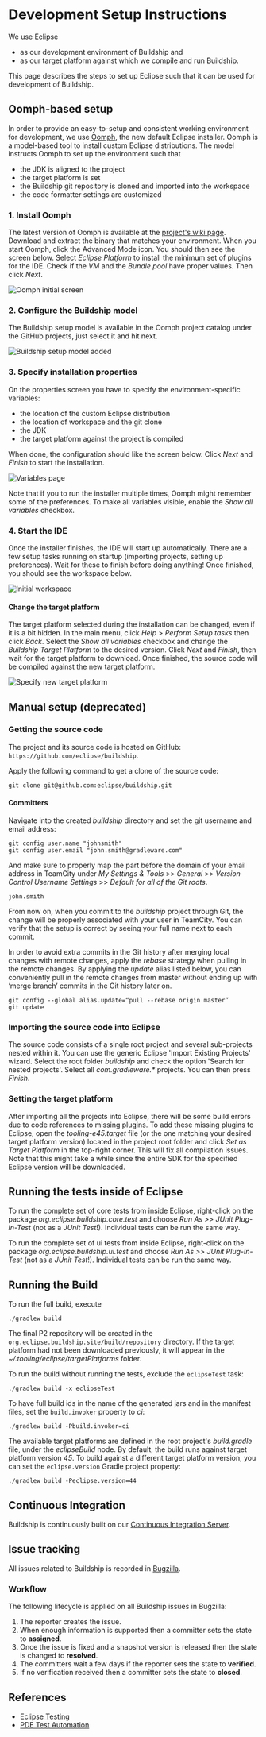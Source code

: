 # Development Setup Instructions

We use Eclipse

 * as our development environment of Buildship and
 * as our target platform against which we compile and run Buildship.

This page describes the steps to set up Eclipse such that it can be used for development of Buildship.


## Oomph-based setup

In order to provide an easy-to-setup and consistent working environment for development, we use [Oomph](https://projects.eclipse.org/projects/tools.oomph), the
new default Eclipse installer. Oomph is a model-based tool to install custom Eclipse distributions. The model instructs Oomph to set up the environment such that

 * the JDK is aligned to the project
 * the target platform is set
 * the Buildship git repository is cloned and imported into the workspace
 * the code formatter settings are customized

### 1. Install Oomph

The latest version of Oomph is available at the [project's wiki page](https://wiki.eclipse.org/Eclipse_Oomph_Installer). Download and extract the binary that matches
your environment. When you start Oomph, click the Advanced Mode icon. You should then see the screen below. Select _Eclipse Platform_ to install the minimum
set of plugins for the IDE. Check if the _VM_ and the _Bundle pool_ have proper values. Then click _Next_.

![Oomph initial screen](oomph/install-1.png)


### 2. Configure the Buildship model

The Buildship setup model is available in the Oomph project catalog under the GitHub projects, just select it and hit next.

![Buildship setup model added](oomph/install-2.png)

### 3. Specify installation properties

On the properties screen you have to specify the environment-specific variables:

 * the location of the custom Eclipse distribution
 * the location of workspace and the git clone
 * the JDK
 * the target platform against the project is compiled

When done, the configuration should like the screen below. Click _Next_ and _Finish_ to start the installation.

![Variables page](oomph/install-3.png)

Note that if you to run the installer multiple times, Oomph might remember some of the preferences. To make all variables visible, enable the _Show all variables_ checkbox.


### 4. Start the IDE

Once the installer finishes, the IDE will start up automatically. There are a few setup tasks running on startup (importing projects, setting up preferences). Wait for these to
finish before doing anything! Once finished, you should see the workspace below.

![Initial workspace](oomph/install-4.png)


#### Change the target platform

The target platform selected during the installation can be changed, even if it is a bit hidden. In the main menu, click _Help_ > _Perform Setup tasks_ then click _Back_. Select
the _Show all variables_ checkbox and change the _Buildship Target Platform_ to the desired version. Click _Next_ and _Finish_, then wait for the target platform to download. Once
finished, the source code will be compiled against the new target platform.

![Specify new target platform](oomph/install-5.png)


## Manual setup (deprecated)

### Getting the source code

The project and its source code is hosted on GitHub: `https://github.com/eclipse/buildship`.

Apply the following command to get a clone of the source code:

    git clone git@github.com:eclipse/buildship.git

#### Committers

Navigate into the created _buildship_ directory and set the git username and email address:

    git config user.name "johnsmith"
    git config user.email "john.smith@gradleware.com"

And make sure to properly map the part before the domain of your email address in TeamCity under _My Settings & Tools_ >>
_General_ >> _Version Control Username Settings_ >> _Default for all of the Git roots_.

    john.smith

From now on, when you commit to the _buildship_ project through Git, the change will be properly associated with your user in
TeamCity. You can verify that the setup is correct by seeing your full name next to each commit.

In order to avoid extra commits in the Git history after merging local changes with remote changes, apply the
_rebase_ strategy when pulling in the remote changes. By applying the _update_ alias listed below, you can conveniently
pull in the remote changes from master without ending up with ‘merge branch’ commits in the Git history later on.

    git config --global alias.update=“pull --rebase origin master”
    git update


### Importing the source code into Eclipse

The source code consists of a single root project and several sub-projects nested within it. You can use the
generic Eclipse 'Import Existing Projects' wizard. Select the root folder _buildship_ and
check the option 'Search for nested projects'. Select all _com.gradleware.*_ projects. You
can then press _Finish_.


### Setting the target platform

After importing all the projects into Eclipse, there will be some build errors due to code references to missing
plugins. To add these missing plugins to Eclipse, open the _tooling-e45.target_ file (or the one matching your
desired target platform version) located in the project root folder and click _Set as Target Platform_
in the top-right corner. This will fix all compilation issues. Note that this might take a while since the entire
SDK for the specified Eclipse version will be downloaded.


## Running the tests inside of Eclipse

To run the complete set of core tests from inside Eclipse, right-click
on the package _org.eclipse.buildship.core.test_ and choose _Run As >> JUnit Plug-In-Test_
(not as a _JUnit Test_!). Individual tests can be run the same way.

To run the complete set of ui tests from inside Eclipse, right-click
on the package _org.eclipse.buildship.ui.test_ and choose _Run As >> JUnit Plug-In-Test_
(not as a _JUnit Test_!). Individual tests can be run the same way.


## Running the Build

To run the full build, execute

    ./gradlew build

The final P2 repository will be created in the `org.eclipse.buildship.site/build/repository` directory. If
the target platform had not been downloaded previously, it will appear in the _~/.tooling/eclipse/targetPlatforms_ folder.

To run the build without running the tests, exclude the `eclipseTest` task:

    ./gradlew build -x eclipseTest

To have full build ids in the name of the generated jars and in the manifest files, set the `build.invoker` property to _ci_:

    ./gradlew build -Pbuild.invoker=ci

The available target platforms are defined in the root project's _build.gradle_ file, under the _eclipseBuild_ node.
By default, the build runs against target platform version _45_. To build against a different target platform version,
you can set the `eclipse.version` Gradle project property:

    ./gradlew build -Peclipse.version=44


## Continuous Integration

Buildship is continuously built on our [Continuous Integration Server](https://builds.gradle.org/project.html?projectId=Tooling_Buildship&tab=projectOverview).

## Issue tracking

All issues related to Buildship is recorded in [Bugzilla](https://bugs.eclipse.org/bugs/buglist.cgi?bug_status=UNCONFIRMED&bug_status=NEW&bug_status=ASSIGNED&bug_status=REOPENED&bug_status=RESOLVED&bug_status=VERIFIED&bug_status=CLOSED&list_id=12071590&product=Buildship&query_format=advanced&resolution=---&resolution=FIXED&resolution=INVALID&resolution=WONTFIX&resolution=DUPLICATE&resolution=WORKSFORME&resolution=MOVED&resolution=NOT_ECLIPSE).

### Workflow

The following lifecycle is applied on all Buildship issues in Bugzilla:

1. The reporter creates the issue.
1. When enough information is supported then a committer sets the state to **assigned**.
1. Once the issue is fixed and a snapshot version is released then the state is changed to **resolved**.
1. The committers wait a few days if the reporter sets the state to **verified**.
1. If no verification received then a committer sets the state to **closed**. 

## References

* [Eclipse Testing](http://wiki.eclipse.org/Eclipse/Testing)
* [PDE Test Automation](http://www.eclipse.org/articles/article.php?file=Article-PDEJUnitAntAutomation/index.html)
